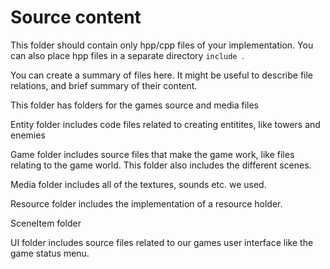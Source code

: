 # Source content

This folder should contain only hpp/cpp files of your implementation.
You can also place hpp files in a separate directory `include `.

You can create a summary of files here. It might be useful to describe
file relations, and brief summary of their content.

This folder has folders for the games source and media files

Entity folder includes code files related to creating entitites, like towers and enemies

Game folder includes source files that make the game work, like files relating to the game world. This folder also includes the different scenes.

Media folder includes all of the textures, sounds etc. we used.

Resource folder includes the implementation of a resource holder.

SceneItem folder 

UI folder includes source files related to our games user interface like the game status menu.

